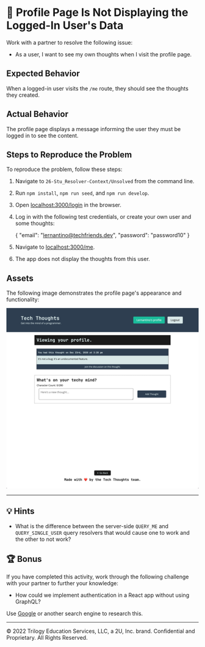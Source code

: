 # 🐛 Profile Page Is Not Displaying the Logged-In User's Data

Work with a partner to resolve the following issue:

* As a user, I want to see my own thoughts when I visit the profile page.

## Expected Behavior

When a logged-in user visits the `/me` route, they should see the thoughts they created.

## Actual Behavior

The profile page displays a message informing the user they must be logged in to see the content.

## Steps to Reproduce the Problem

To reproduce the problem, follow these steps:

1. Navigate to `26-Stu_Resolver-Context/Unsolved` from the command line.

2. Run `npm install`, `npm run seed`, and `npm run develop`.

3. Open <localhost:3000/login> in the browser.

4. Log in with the following test credentials, or create your own user and some thoughts:

   {
     "email": "lernantino@techfriends.dev",
     "password": "password10"
   }

5. Navigate to <localhost:3000/me>.

6. The app does not display the thoughts from this user.

## Assets

The following image demonstrates the profile page's appearance and functionality:

![The logged-in user's profile page displays thoughts they've created and a form to create more thoughts.](./Images/01-screenshot.png)

---

## 💡 Hints

* What is the difference between the server-side `QUERY_ME` and `QUERY_SINGLE_USER` query resolvers that would cause one to work and the other to not work?

## 🏆 Bonus

If you have completed this activity, work through the following challenge with your partner to further your knowledge:

* How could we implement authentication in a React app without using GraphQL?

Use [Google](https://www.google.com) or another search engine to research this.

---
© 2022 Trilogy Education Services, LLC, a 2U, Inc. brand. Confidential and Proprietary. All Rights Reserved.

